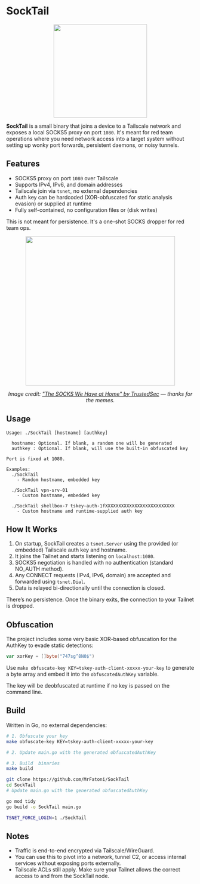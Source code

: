 # SockTail


<p align="center">
  <img src="img/SockTail.png" width="250">
</p>

**SockTail** is a small binary that joins a device to a Tailscale network and exposes a local SOCKS5 proxy on port `1080`. It's meant for red team operations where you need network access into a target system without setting up wonky port forwards, persistent daemons, or noisy tunnels.

## Features

* SOCKS5 proxy on port `1080` over Tailscale
* Supports IPv4, IPv6, and domain addresses
* Tailscale join via `tsnet`, no external dependencies
* Auth key can be hardcoded (XOR-obfuscated for static analysis evasion) or supplied at runtime
* Fully self-contained, no configuration files or (disk writes)

This is not meant for persistence. It's a one-shot SOCKS dropper for red team ops.

<p align="center">
  <img src="https://trusted-sec.transforms.svdcdn.com/production/images/Blog-assets/SOCKS_Esteban/Fig3_Esteban.png?w=840&q=90&fm=webp&fit=max&dm=1701370766&s=7fa4e05233215a1f432a7a5d5526ef68" width="400">
</p>
<p align="center">
  <em>Image credit: <a href="https://trustedsec.com/blog/the-socks-we-have-at-home">"The SOCKS We Have at Home" by TrustedSec</a> — thanks for the memes.</em>
</p>



## Usage

```
Usage: ./SockTail [hostname] [authkey]

  hostname: Optional. If blank, a random one will be generated
  authkey : Optional. If blank, will use the built-in obfuscated key

Port is fixed at 1080.

Examples:
  ./SockTail
    - Random hostname, embedded key

  ./SockTail vpn-srv-01
    - Custom hostname, embedded key

  ./SockTail shellbox-7 tskey-auth-1fXXXXXXXXXXXXXXXXXXXXXXXXXX
    - Custom hostname and runtime-supplied auth key
```


## How It Works

1. On startup, SockTail creates a `tsnet.Server` using the provided (or embedded) Tailscale auth key and hostname.
2. It joins the Tailnet and starts listening on `localhost:1080`.
3. SOCKS5 negotiation is handled with no authentication (standard NO\_AUTH method).
4. Any CONNECT requests (IPv4, IPv6, domain) are accepted and forwarded using `tsnet.Dial`.
5. Data is relayed bi-directionally until the connection is closed.

There’s no persistence. Once the binary exits, the connection to your Tailnet is dropped.


## Obfuscation

The project includes some very basic XOR-based obfuscation for the AuthKey to evade static detections:

```go
var xorKey = []byte("747sg^8N0$")
```

Use `make obfuscate-key KEY=tskey-auth-client-xxxxx-your-key` to generate a byte array and embed it into the `obfuscatedAuthKey` variable.

The key will be deobfuscated at runtime if no key is passed on the command line.


## Build

Written in Go, no external dependencies:

```bash
# 1. Obfuscate your key
make obfuscate-key KEY=tskey-auth-client-xxxxx-your-key

# 2. Update main.go with the generated obfuscatedAuthKey

# 3. Build  binaries
make build
```

```bash
git clone https://github.com/MrFatoni/SockTail
cd SockTail
# Update main.go with the generated obfuscatedAuthKey

go mod tidy
go build -o SockTail main.go

TSNET_FORCE_LOGIN=1 ./SockTail
```

## Notes

* Traffic is end-to-end encrypted via Tailscale/WireGuard.
* You can use this to pivot into a network, tunnel C2, or access internal services without exposing ports externally.
* Tailscale ACLs still apply. Make sure your Tailnet allows the correct access to and from the SockTail node.
